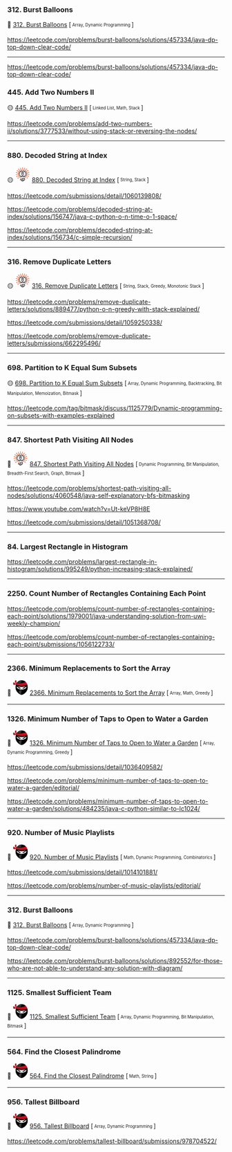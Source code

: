 ### 312. Burst Balloons

:red_circle:  [312. Burst Balloons](https://leetcode.com/problems/burst-balloons/) [<sub><sup> Array, Dynamic Programming </sup></sub>]

https://leetcode.com/problems/burst-balloons/solutions/457334/java-dp-top-down-clear-code/

---

https://leetcode.com/problems/burst-balloons/solutions/457334/java-dp-top-down-clear-code/

### 445. Add Two Numbers II

:yellow_circle:  [445. Add Two Numbers II](https://leetcode.com/problems/add-two-numbers-ii/) [<sub><sup> Linked List, Math, Stack </sup></sub>]

https://leetcode.com/problems/add-two-numbers-ii/solutions/3777533/without-using-stack-or-reversing-the-nodes/

---

### 880. Decoded String at Index

:yellow_circle: <picture><img class="emoji" alt="bulb" height="35" width="35" src="https://github.com/mobiletest2016/leetcode_practice/blob/master/bulb.png?raw=true"></picture> [880. Decoded String at Index](https://leetcode.com/problems/decoded-string-at-index/) [<sub><sup> String, Stack </sup></sub>]

https://leetcode.com/submissions/detail/1060139808/

https://leetcode.com/problems/decoded-string-at-index/solutions/156747/java-c-python-o-n-time-o-1-space/

https://leetcode.com/problems/decoded-string-at-index/solutions/156734/c-simple-recursion/

---

### 316. Remove Duplicate Letters

:yellow_circle: <picture><img class="emoji" alt="bulb" height="35" width="35" src="https://github.com/mobiletest2016/leetcode_practice/blob/master/bulb.png?raw=true"></picture> [316. Remove Duplicate Letters](https://leetcode.com/problems/remove-duplicate-letters/) [<sub><sup> String, Stack, Greedy, Monotonic Stack </sup></sub>]

https://leetcode.com/problems/remove-duplicate-letters/solutions/889477/python-o-n-greedy-with-stack-explained/

https://leetcode.com/submissions/detail/1059250338/

https://leetcode.com/problems/remove-duplicate-letters/submissions/662295496/

---

### 698. Partition to K Equal Sum Subsets

:yellow_circle: [698. Partition to K Equal Sum Subsets](https://leetcode.com/problems/partition-to-k-equal-sum-subsets/) [<sub><sup> Array, Dynamic Programming, Backtracking, Bit Manipulation, Memoization, Bitmask </sup></sub>]

https://leetcode.com/tag/bitmask/discuss/1125779/Dynamic-programming-on-subsets-with-examples-explained

---

### 847. Shortest Path Visiting All Nodes

:red_circle: <picture><img class="emoji" alt="bulb" height="35" width="35" src="https://github.com/mobiletest2016/leetcode_practice/blob/master/bulb.png?raw=true"></picture> [847. Shortest Path Visiting All Nodes](https://leetcode.com/problems/shortest-path-visiting-all-nodes/) [<sub><sup> Dynamic Programming, Bit Manipulation, Breadth-First Search, Graph, Bitmask </sup></sub>]

https://leetcode.com/problems/shortest-path-visiting-all-nodes/solutions/4060548/java-self-explanatory-bfs-bitmasking

https://www.youtube.com/watch?v=Ut-keVP8H8E

https://leetcode.com/submissions/detail/1051368708/

---

### 84. Largest Rectangle in Histogram

https://leetcode.com/problems/largest-rectangle-in-histogram/solutions/995249/python-increasing-stack-explained/

---

### 2250. Count Number of Rectangles Containing Each Point

https://leetcode.com/problems/count-number-of-rectangles-containing-each-point/solutions/1979001/java-understanding-solution-from-uwi-weekly-champion/

https://leetcode.com/problems/count-number-of-rectangles-containing-each-point/submissions/1056122733/

---

### 2366. Minimum Replacements to Sort the Array

:red_circle: <picture><img class="emoji" alt="ninja" height="35" width="35" src="https://github.com/mobiletest2016/leetcode_practice/blob/master/ninja.png?raw=true"></picture> [2366. Minimum Replacements to Sort the Array](https://leetcode.com/problems/minimum-replacements-to-sort-the-array/) [<sub><sup> Array, Math, Greedy </sup></sub>]

---

### 1326. Minimum Number of Taps to Open to Water a Garden

:red_circle: <picture><img class="emoji" alt="ninja" height="35" width="35" src="https://github.com/mobiletest2016/leetcode_practice/blob/master/ninja.png?raw=true"></picture> [1326. Minimum Number of Taps to Open to Water a Garden](https://leetcode.com/problems/minimum-number-of-taps-to-open-to-water-a-garden/) [<sub><sup> Array, Dynamic Programming, Greedy </sup></sub>]

https://leetcode.com/submissions/detail/1036409582/

https://leetcode.com/problems/minimum-number-of-taps-to-open-to-water-a-garden/editorial/

https://leetcode.com/problems/minimum-number-of-taps-to-open-to-water-a-garden/solutions/484235/java-c-python-similar-to-lc1024/

---

### 920. Number of Music Playlists

:red_circle: <picture><img class="emoji" alt="ninja" height="35" width="35" src="https://github.com/mobiletest2016/leetcode_practice/blob/master/ninja.png?raw=true"></picture> [920. Number of Music Playlists](https://leetcode.com/problems/number-of-music-playlists/) [<sub><sup> Math, Dynamic Programming, Combinatorics </sup></sub>]

https://leetcode.com/submissions/detail/1014101881/

https://leetcode.com/problems/number-of-music-playlists/editorial/

---

### 312. Burst Balloons

:red_circle:  [312. Burst Balloons](https://leetcode.com/problems/burst-balloons/) [<sub><sup> Array, Dynamic Programming </sup></sub>]

https://leetcode.com/problems/burst-balloons/solutions/457334/java-dp-top-down-clear-code/

https://leetcode.com/problems/burst-balloons/solutions/892552/for-those-who-are-not-able-to-understand-any-solution-with-diagram/

---

### 1125. Smallest Sufficient Team

:red_circle: <picture><img class="emoji" alt="ninja" height="35" width="35" src="https://github.com/mobiletest2016/leetcode_practice/blob/master/ninja.png?raw=true"></picture> [1125. Smallest Sufficient Team](https://leetcode.com/problems/smallest-sufficient-team/) [<sub><sup> Array, Dynamic Programming, Bit Manipulation, Bitmask </sup></sub>]

---

### 564. Find the Closest Palindrome

:red_circle: <picture><img class="emoji" alt="ninja" height="35" width="35" src="https://github.com/mobiletest2016/leetcode_practice/blob/master/ninja.png?raw=true"></picture> [564. Find the Closest Palindrome](https://leetcode.com/problems/find-the-closest-palindrome/) [<sub><sup> Math, String </sup></sub>]

---

### 956. Tallest Billboard

:red_circle: <picture><img class="emoji" alt="ninja" height="35" width="35" src="https://github.com/mobiletest2016/leetcode_practice/blob/master/ninja.png?raw=true"></picture> [956. Tallest Billboard](https://leetcode.com/problems/tallest-billboard/) [<sub><sup> Array, Dynamic Programming </sup></sub>]

https://leetcode.com/problems/tallest-billboard/submissions/978704522/
